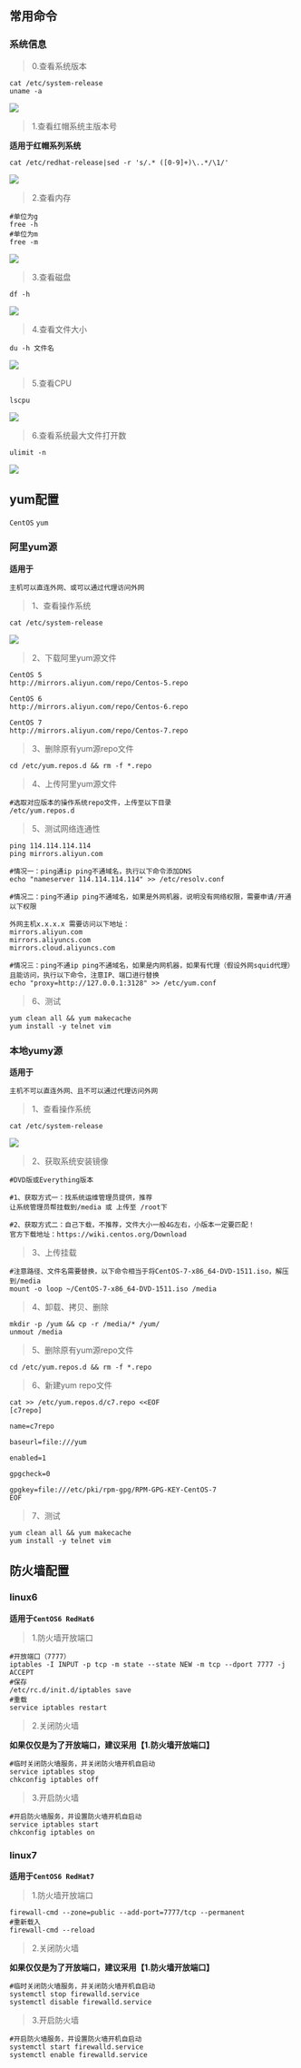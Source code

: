 ## 常用命令 ##

### 系统信息 ###

> 0.查看系统版本

	cat /etc/system-release
    uname -a

![](./images/sys_version.png)

> 1.查看红帽系统主版本号

**适用于红帽系列系统**

	cat /etc/redhat-release|sed -r 's/.* ([0-9]+)\..*/\1/'

![](./images/redhat_info.jpg)

> 2.查看内存
	
	#单位为g
	free -h
	#单位为m
	free -m

![](./images/memory_info.png)

> 3.查看磁盘

	df -h

![](./images/storage_info.png)

> 4.查看文件大小

	du -h 文件名

![](./images/file_size.png)

> 5.查看CPU

	lscpu

![](./images/cpu_info.png)

> 6.查看系统最大文件打开数

	ulimit -n

![](./images/openfiles_num.png)

## yum配置 ##

`CentOS` `yum`

### 阿里yum源 ###

**适用于**

`主机可以直连外网、或可以通过代理访问外网`


> 1、查看操作系统

	cat /etc/system-release

![](https://i.imgur.com/jP8STW7.png)

> 2、下载阿里yum源文件

	CentOS 5
	http://mirrors.aliyun.com/repo/Centos-5.repo

	CentOS 6
	http://mirrors.aliyun.com/repo/Centos-6.repo

	CentOS 7
	http://mirrors.aliyun.com/repo/Centos-7.repo

> 3、删除原有yum源repo文件

	cd /etc/yum.repos.d && rm -f *.repo

> 4、上传阿里yum源文件

	#选取对应版本的操作系统repo文件，上传至以下目录
	/etc/yum.repos.d

> 5、测试网络连通性

	ping 114.114.114.114
	ping mirrors.aliyun.com

	#情况一：ping通ip ping不通域名，执行以下命令添加DNS
	echo "nameserver 114.114.114.114" >> /etc/resolv.conf

	#情况二：ping不通ip ping不通域名，如果是外网机器，说明没有网络权限，需要申请/开通以下权限

	外网主机x.x.x.x 需要访问以下地址：
	mirrors.aliyun.com
	mirrors.aliyuncs.com
	mirrors.cloud.aliyuncs.com

	#情况三：ping不通ip ping不通域名，如果是内网机器，如果有代理（假设外网squid代理）且能访问，执行以下命令，注意IP、端口进行替换
	echo "proxy=http://127.0.0.1:3128" >> /etc/yum.conf

> 6、测试

	yum clean all && yum makecache
	yum install -y telnet vim
	
### 本地yumy源 ###

**适用于**

`主机不可以直连外网、且不可以通过代理访问外网`


> 1、查看操作系统

	cat /etc/system-release

![](https://i.imgur.com/jP8STW7.png)

> 2、获取系统安装镜像

	#DVD版或Everything版本

	#1、获取方式一：找系统运维管理员提供，推荐
	让系统管理员帮挂载到/media 或 上传至 /root下

	#2、获取方式二：自己下载，不推荐，文件大小一般4G左右，小版本一定要匹配！
	官方下载地址：https://wiki.centos.org/Download

> 3、上传挂载

	#注意路径、文件名需要替换，以下命令相当于将CentOS-7-x86_64-DVD-1511.iso，解压到/media
	mount -o loop ~/CentOS-7-x86_64-DVD-1511.iso /media

> 4、卸载、拷贝、删除

	mkdir -p /yum && cp -r /media/* /yum/
	unmout /media

> 5、删除原有yum源repo文件

	cd /etc/yum.repos.d && rm -f *.repo

> 6、新建yum repo文件

	cat >> /etc/yum.repos.d/c7.repo <<EOF
	[c7repo]
	
	name=c7repo
	
	baseurl=file:///yum
	
	enabled=1
	
	gpgcheck=0
	
	gpgkey=file:///etc/pki/rpm-gpg/RPM-GPG-KEY-CentOS-7
	EOF

> 7、测试

	yum clean all && yum makecache
	yum install -y telnet vim

## 防火墙配置 ##

### linux6 ###

**适用于`CentOS6 RedHat6`**

> 1.防火墙开放端口

	#开放端口（7777）
	iptables -I INPUT -p tcp -m state --state NEW -m tcp --dport 7777 -j ACCEPT
    #保存
    /etc/rc.d/init.d/iptables save
    #重载
    service iptables restart

> 2.关闭防火墙

**如果仅仅是为了开放端口，建议采用【1.防火墙开放端口】**

	#临时关闭防火墙服务，并关闭防火墙开机自启动
	service iptables stop
	chkconfig iptables off

> 3.开启防火墙

	#开启防火墙服务，并设置防火墙开机自启动
	service iptables start
	chkconfig iptables on


### linux7 ###

**适用于`CentOS6 RedHat7`**

> 1.防火墙开放端口

	firewall-cmd --zone=public --add-port=7777/tcp --permanent
	#重新载入
	firewall-cmd --reload

> 2.关闭防火墙

**如果仅仅是为了开放端口，建议采用【1.防火墙开放端口】**

	#临时关闭防火墙服务，并关闭防火墙开机自启动
	systemctl stop firewalld.service
	systemctl disable firewalld.service

> 3.开启防火墙

	#开启防火墙服务，并设置防火墙开机自启动
	systemctl start firewalld.service
	systemctl enable firewalld.service






	


	


